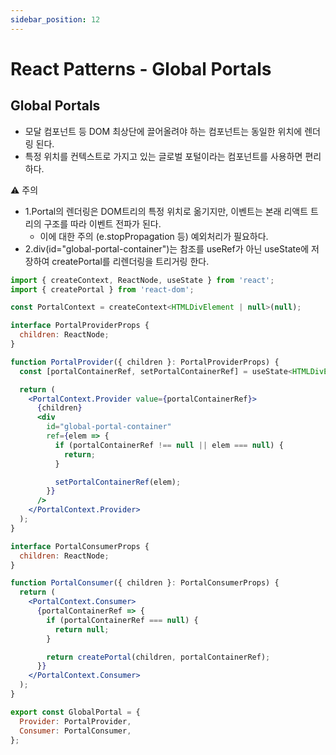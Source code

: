 ```yaml
---
sidebar_position: 12
---
```


# React Patterns - Global Portals

## Global Portals  

- 모달 컴포넌트 등 DOM 최상단에 끌어올려야 하는 컴포넌트는 동일한 위치에 렌더링 된다.   
- 특정 위치를 컨텍스트로 가지고 있는 글로벌 포털이라는 컴포넌트를 사용하면 편리하다.  

⚠️ 주의  
- 1.Portal의 렌더링은 DOM트리의 특정 위치로 옮기지만, 이벤트는 본래 리액트 트리의 구조를 따라 이벤트 전파가 된다. 
  - 이에 대한 주의 (e.stopPropagation 등) 예외처리가 필요하다.  
- 2.div(id="global-portal-container")는 참조를 useRef가 아닌 useState에 저장하여 createPortal를 리렌더링을 트리거링 한다.  


```jsx
import { createContext, ReactNode, useState } from 'react';
import { createPortal } from 'react-dom';

const PortalContext = createContext<HTMLDivElement | null>(null);

interface PortalProviderProps {
  children: ReactNode;
}

function PortalProvider({ children }: PortalProviderProps) {
  const [portalContainerRef, setPortalContainerRef] = useState<HTMLDivElement | null>(null);

  return (
    <PortalContext.Provider value={portalContainerRef}>
      {children}
      <div
        id="global-portal-container"
        ref={elem => {
          if (portalContainerRef !== null || elem === null) {
            return;
          }

          setPortalContainerRef(elem);
        }}
      />
    </PortalContext.Provider>
  );
}

interface PortalConsumerProps {
  children: ReactNode;
}

function PortalConsumer({ children }: PortalConsumerProps) {
  return (
    <PortalContext.Consumer>
      {portalContainerRef => {
        if (portalContainerRef === null) {
          return null;
        }

        return createPortal(children, portalContainerRef);
      }}
    </PortalContext.Consumer>
  );
}

export const GlobalPortal = {
  Provider: PortalProvider,
  Consumer: PortalConsumer,
};

```